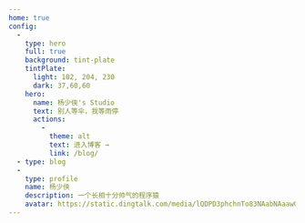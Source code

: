 ```yaml
---
home: true
config:
  -
    type: hero
    full: true
    background: tint-plate
    tintPlate:
      light: 102, 204, 230
      dark: 37,60,60
    hero:
      name: 杨少侠's Studio
      text: 别人等伞，我等雨停
      actions:
        -
          theme: alt
          text: 进入博客 →
          link: /blog/
  - type: blog
  -
    type: profile
    name: 杨少侠
    description: 一个长相十分帅气的程序猿
    avatar: https://static.dingtalk.com/media/lQDPD3phchnTo83NAabNAaaw07x-rTWiZNEGLcKMguzOAA_422_422.jpg
---
```

